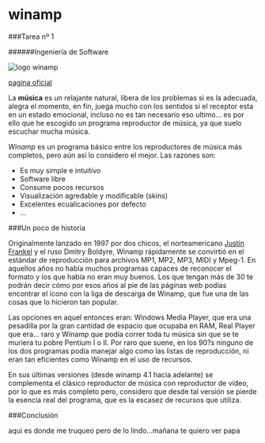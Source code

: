 winamp
======

###Tarea nº 1

######Ingeniería de Software

![logo winamp](http://2.bp.blogspot.com/-cMCeUcwBxoY/TZIhMTuSduI/AAAAAAAAAE0/oK6Fvr2HtcI/s1600/temas-winamp.jpg "logo winamp")

[pagina oficial](http://www.winamp.com/)

La **música** es un relajante natural, libera de los problemas si es la
adecuada, alegra el momento, en fin, juega mucho con los sentidos si el
receptor esta en un estado emocional, incluso no es tan necesario eso ultimo... es por
ello que he escogido un programa reproductor de música, ya que suelo
escuchar mucha música.

*Winamp* es un programa básico entre los reproductores de música más
completos, pero aún así lo considero el mejor. Las razones son:
+ Es muy simple e intuitivo
+ Software libre
+ Consume pocos recursos
+ Visualización agredable y modificable (skins)
+ Excelentes ecualicaciones por defecto
+ ...

###Un poco de historia

Originalmente lanzado en 1997 por dos chicos, el norteamericano [Justin Frankel](http://www.1014.org/) y 
el ruso Dmitry Boldyre, Winamp rápidamente se convirtió en el estándar de reproducción 
para archivos MP1, MP2, MP3, MIDI y Mpeg-1. En aquellos años no había muchos programas 
capaces de reconocer el formato y los que había no eran muy buenos. Los que tengan 
más de 30 te podrán decir cómo por esos años al pie de las páginas web podías encontrar 
el ícono con la liga de descarga de Winamp, que fue una de las cosas que lo hicieron 
tan popular.

Las opciones en aquel entonces eran: Windows Media Player, que era una pesadilla 
por la gran cantidad de espacio que ocupaba en RAM, Real Player que era… raro y 
Winamp que podía correr toda tu música sin que se te muriera tu pobre Pentium I o II. 
Por raro que suene, en los 90?s ninguno de los dos programas podía manejar algo como 
las listas de reproducción, ni eran tan eficientes como Winamp en el uso de recursos. 

En sus últimas versiones (desde winamp 4.1 hacia adelante) se
complementa el clásico reproductor de música con reproductor de vídeo,
por lo que es más completo pero, considero que desde tal versión se pierde
la esencia real del programa, que es la escasez de recursos que utiliza.

###Conclusión

aqui es donde me truqueo pero de lo lindo...mañana te quiero ver papa





